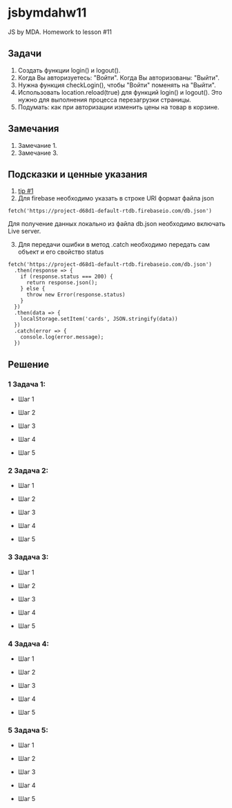 # jsbymdahw11
JS by MDA. Homework to lesson #11

## Задачи

1. Создать функции login() и logout(). 
2. Когда Вы авторизуетесь: "Войти". Когда Вы авторизованы: "Выйти".
3. Нужна функция checkLogin(), чтобы "Войти" поменять на "Выйти".
4. Использовать location.reload(true) для функций login() и logout(). Это нужно для выполнения процесса перезагрузки страницы.
5. Подумать: как при авторизации изменить цены на товар в корзине.

## Замечания
1. Замечание 1.
2. Замечание 3.



## Подсказки и ценные указания
1. [tip #1](https://youtu.be/q8GNmuEvzRU)
2. Для firebase необходимо указать в строке URI формат файла json
```
fetch('https://project-d68d1-default-rtdb.firebaseio.com/db.json')
```
Для получение данных локально из файла db.json необходимо включать Live server.

3. Для передачи ошибки в метод .catch необходимо передать сам объект и его свойство status
```
fetch('https://project-d68d1-default-rtdb.firebaseio.com/db.json')
  .then(response => {
    if (response.status === 200) {
      return response.json();
    } else {
      throw new Error(response.status)
    }
  })
  .then(data => {
    localStorage.setItem('cards', JSON.stringify(data))
  })
  .catch(error => {
    console.log(error.message);
  })
```

## Решение
### 1 Задача 1:
* Шаг 1

* Шаг 2

* Шаг 3

* Шаг 4

* Шаг 5

### 2 Задача 2:
* Шаг 1

* Шаг 2

* Шаг 3

* Шаг 4

* Шаг 5

### 3 Задача 3:
* Шаг 1

* Шаг 2

* Шаг 3

* Шаг 4

* Шаг 5

### 4 Задача 4:
* Шаг 1

* Шаг 2

* Шаг 3

* Шаг 4

* Шаг 5

### 5 Задача 5:
* Шаг 1

* Шаг 2

* Шаг 3

* Шаг 4

* Шаг 5